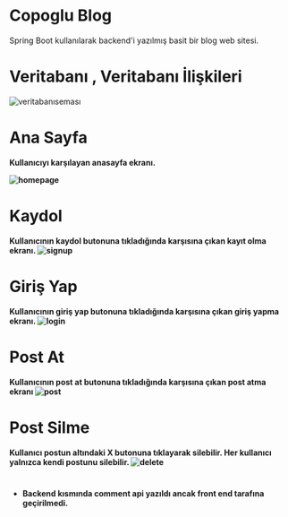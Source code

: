 # Copoglu Blog
Spring Boot kullanılarak backend'i yazılmış basit bir blog web sitesi.
# 
# Veritabanı , Veritabanı İlişkileri


![veritabanıseması](https://github.com/emirhancopoglu/CopogluBlog/assets/95498082/d33e643e-69bb-4133-b93e-cc1019757200)

# 
# Ana Sayfa
<b>Kullanıcıyı karşılayan anasayfa ekranı.<b/>


![homepage](https://github.com/emirhancopoglu/CopogluBlog/assets/95498082/2399935b-b708-4131-86db-876704315235)

#

# Kaydol
<b>Kullanıcının kaydol butonuna tıkladığında karşısına çıkan kayıt olma ekranı.<b/>
![signup](https://github.com/emirhancopoglu/CopogluBlog/assets/95498082/5290056e-f451-4df5-81c2-86914737e0f6)

#

# Giriş Yap
<b>Kullanıcının giriş yap butonuna tıkladığında karşısına çıkan giriş yapma ekranı.<b/>
![login](https://github.com/emirhancopoglu/CopogluBlog/assets/95498082/c56270ed-0245-40e3-9f8f-1f08a590e820)
#

# Post At
<b>Kullanıcının post at butonuna tıkladığında karşısına çıkan post atma ekranı<b/>
![post](https://github.com/emirhancopoglu/CopogluBlog/assets/95498082/34a6fd2b-e965-4ff2-8068-2dd36a7379bb)

# Post Silme
<b>Kullanıcı postun altındaki X butonuna tıklayarak silebilir. Her kullanıcı yalnızca kendi postunu silebilir.<b/>
![delete](https://github.com/emirhancopoglu/CopogluBlog/assets/95498082/eb751aad-9f85-409b-ac9e-bce2060c0522)

#
* Backend kısmında comment api yazıldı ancak front end tarafına geçirilmedi.
  
